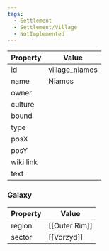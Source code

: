 ```yaml
---
tags:
  - Settlement
  - Settlement/Village
  - NotImplemented
---
```


| Property  | Value          |
| --------- | -------------- |
| id        | village_niamos |
| name      | Niamos         |
| owner     |                |
| culture   |                |
| bound     |                |
| type      |                |
| posX      |                |
| posY      |                |
| wiki link |                |
| text      |                |

### Galaxy
| Property | Value         |
| -------- | ------------- |
| region   | [[Outer Rim]] |
| sector   | [[Vorzyd]]    |
